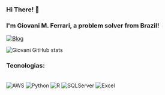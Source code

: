 ### Hi There! 👋
### I'm Giovani M. Ferrari, a problem solver from Brazil!

[![Blog](https://img.shields.io/badge/LinkedIn-0077B5?style=for-the-badge&logo=linkedin&logoColor=white)](https://www.linkedin.com/in/giovani-ferrari-9b1a50185/)

![Giovani GitHub stats](https://github-readme-stats.vercel.app/api?username=GiovaniF25&show_icons=true&theme=radical)

### Tecnologias:
<div style="display: inline_block"><br/>
  <img align="center" alt="AWS"    src="https://img.shields.io/badge/Amazon_AWS-232F3E?style=for-the-badge&logo=amazon-aws&logoColor=white" />
  <img align="center" alt="Python"    src="https://img.shields.io/badge/Python-3776AB?style=for-the-badge&logo=python&logoColor=white" />
  <img align="center" alt="R"    src="https://img.shields.io/badge/R-276DC3?style=for-the-badge&logo=r&logoColor=white" />
  <img align="center" alt="SQLServer"    src="https://img.shields.io/badge/MySQL-00000F?style=for-the-badge&logo=mysql&logoColor=white](https://img.shields.io/badge/Microsoft_SQL_Server-CC2927?style=for-the-badge&logo=microsoft-sql-server&logoColor=white)" />
  <img align="center" alt="Excel"    src="https://img.shields.io/badge/Microsoft_Excel-217346?style=for-the-badge&logo=microsoft-excel&logoColor=white" />
 </div>
